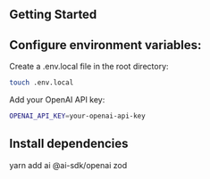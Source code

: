 
## Getting Started


## Configure environment variables:


Create a .env.local file in the root directory:
```bash
touch .env.local
```

Add your OpenAI API key:

```bash
OPENAI_API_KEY=your-openai-api-key
```


## Install dependencies
yarn add ai @ai-sdk/openai zod
 
